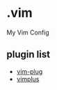 # .vim
My Vim Config

## plugin list
- [vim-plug](https://github.com/junegunn/vim-plug)
- [vimplus](https://github.com/chxuan/vimplus)

